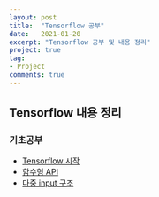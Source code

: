 ```yaml
---
layout: post
title:  "Tensorflow 공부"
date:   2021-01-20
excerpt: "Tensorflow 공부 및 내용 정리"
project: true
tag:
- Project
comments: true
---
```


## Tensorflow 내용 정리

### 기초공부
 - <a href="/start_tf">Tensorflow 시작</a>
 - <a href="/functional_api">함수형 API</a>
 - <a href="/multi_input_structure">다중 input 구조</a>
